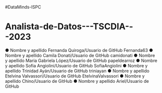 #DataMinds-ISPC
# Analista-de-Datos---TSCDIA---2023
● Nombre y apellido Fernanda Quiroga/Usuario de GitHub Fernanda63
● Nombre y apellido Camila Donati/Usuario de GitHub camidonati
● Nombre y apellido Maria Gabriela López/Usuario de GitHub papeldearroz
● Nombre y apellido Sofia Angiolini/Usuario de GitHub SofiaAngiolini
● Nombre y apellido Trinidad Ayán/Usuario de GitHub triniayan
● Nombre y apellido Etelvina Valvassori/Usuario de GitHub EtelvinaValvassori
● Nombre y apellido Chino/Usuario de GitHub
● Nombre y apellido Ariel/Usuario de GitHub



